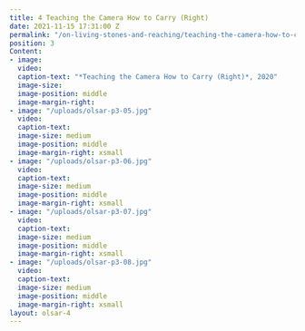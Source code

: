 ```yaml
---
title: 4 Teaching the Camera How to Carry (Right)
date: 2021-11-15 17:31:00 Z
permalink: "/on-living-stones-and-reaching/teaching-the-camera-how-to-carry-right"
position: 3
Content:
- image: 
  video: 
  caption-text: "*Teaching the Camera How to Carry (Right)*, 2020"
  image-size: 
  image-position: middle
  image-margin-right: 
- image: "/uploads/olsar-p3-05.jpg"
  video: 
  caption-text: 
  image-size: medium
  image-position: middle
  image-margin-right: xsmall
- image: "/uploads/olsar-p3-06.jpg"
  video: 
  caption-text: 
  image-size: medium
  image-position: middle
  image-margin-right: xsmall
- image: "/uploads/olsar-p3-07.jpg"
  video: 
  caption-text: 
  image-size: medium
  image-position: middle
  image-margin-right: xsmall
- image: "/uploads/olsar-p3-08.jpg"
  video: 
  caption-text: 
  image-size: medium
  image-position: middle
  image-margin-right: xsmall
layout: olsar-4
---
```


